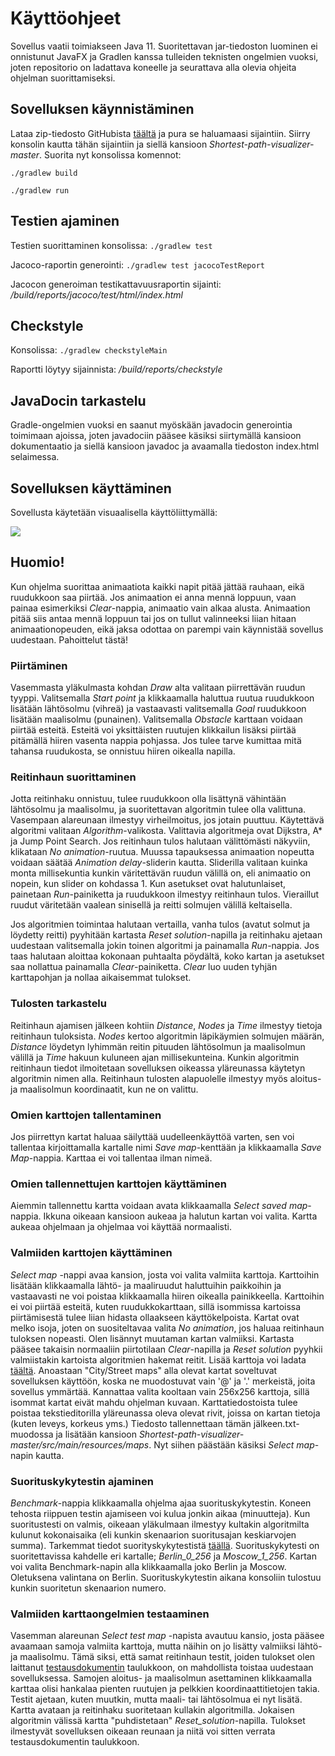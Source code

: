 # Käyttöohjeet
Sovellus vaatii toimiakseen Java 11. Suoritettavan jar-tiedoston luominen ei onnistunut JavaFX ja Gradlen kanssa tulleiden teknisten ongelmien vuoksi, joten repositorio on ladattava koneelle ja seurattava alla olevia ohjeita ohjelman suorittamiseksi.

## Sovelluksen käynnistäminen
Lataa zip-tiedosto GitHubista [täältä](https://github.com/chipfrog/Shortest-path-visualizer/releases/tag/Final) ja pura se haluamaasi sijaintiin. Siirry konsolin kautta tähän sijaintiin ja siellä kansioon _Shortest-path-visualizer-master_.
Suorita nyt konsolissa komennot:

`./gradlew build`

`./gradlew run`

## Testien ajaminen

Testien suorittaminen konsolissa: `./gradlew test`

Jacoco-raportin generointi: `./gradlew test jacocoTestReport`

Jacocon generoiman testikattavuusraportin sijainti: _/build/reports/jacoco/test/html/index.html_

## Checkstyle
Konsolissa:
`./gradlew checkstyleMain`

Raportti löytyy sijainnista: _/build/reports/checkstyle_

## JavaDocin tarkastelu
Gradle-ongelmien vuoksi en saanut myöskään javadocin generointia toimimaan ajoissa, joten javadociin pääsee käsiksi siirtymällä kansioon dokumentaatio ja siellä kansioon javadoc ja avaamalla tiedoston index.html selaimessa.

## Sovelluksen käyttäminen
Sovellusta käytetään visuaalisella käyttöliittymällä: 

![](https://github.com/chipfrog/Shortest-path-visualizer/blob/master/dokumentaatio/final_ui.png)

## Huomio!
Kun ohjelma suorittaa animaatiota kaikki napit pitää jättää rauhaan, eikä ruudukkoon saa piirtää. Jos animaation ei anna mennä loppuun, vaan painaa esimerkiksi _Clear_-nappia, animaatio vain alkaa alusta. Animaation pitää siis antaa mennä loppuun tai jos on tullut valinneeksi liian hitaan animaationopeuden, eikä jaksa odottaa on parempi vain käynnistää sovellus uudestaan. Pahoittelut tästä!

### Piirtäminen
Vasemmasta yläkulmasta kohdan _Draw_ alta valitaan piirrettävän ruudun tyyppi. Valitsemalla _Start point_ ja klikkaamalla haluttua ruutua ruudukkoon lisätään lähtösolmu (vihreä) ja vastaavasti valitsemalla _Goal_ ruudukkoon lisätään maalisolmu (punainen). Valitsemalla _Obstacle_ karttaan voidaan piirtää esteitä. Esteitä voi yksittäisten ruutujen klikkailun lisäksi piirtää pitämällä hiiren vasenta nappia pohjassa. Jos tulee tarve kumittaa mitä tahansa ruudukosta, se onnistuu hiiren oikealla napilla.

### Reitinhaun suorittaminen
Jotta reitinhaku onnistuu, tulee ruudukkoon olla lisättynä vähintään lähtösolmu ja maalisolmu, ja suoritettavan algoritmin tulee olla valittuna. Vasempaan alareunaan ilmestyy virheilmoitus, jos jotain puuttuu. Käytettävä algoritmi valitaan _Algorithm_-valikosta. Valittavia algoritmeja ovat Dijkstra, A* ja Jump Point Search. Jos reitinhaun tulos halutaan välittömästi näkyviin, klikataan _No animation_-ruutua. Muussa tapauksessa animaation nopeutta voidaan säätää _Animation delay_-sliderin kautta. Sliderilla valitaan kuinka monta millisekuntia kunkin väritettävän ruudun välillä on, eli animaatio on nopein, kun slider on kohdassa 1. Kun asetukset ovat halutunlaiset, painetaan _Run_-painiketta ja ruudukkoon ilmestyy reitinhaun tulos. Vieraillut ruudut väritetään vaalean sinisellä ja reitti solmujen välillä keltaisella. 

Jos algoritmien toimintaa halutaan vertailla, vanha tulos (avatut solmut ja löydetty reitti) pyyhitään kartasta _Reset solution_-napilla ja reitinhaku ajetaan uudestaan valitsemalla jokin toinen algoritmi ja painamalla _Run_-nappia. Jos taas halutaan aloittaa kokonaan puhtaalta pöydältä, koko kartan ja asetukset saa nollattua painamalla _Clear_-painiketta. _Clear_ luo uuden tyhjän karttapohjan ja nollaa aikaisemmat tulokset. 

### Tulosten tarkastelu
Reitinhaun ajamisen jälkeen kohtiin _Distance_, _Nodes_ ja _Time_ ilmestyy tietoja reitinhaun tuloksista. _Nodes_ kertoo algoritmin läpikäymien solmujen määrän, _Distance_ löydetyn lyhimmän reitin pituuden lähtösolmun ja maalisolmun välillä ja _Time_ hakuun kuluneen ajan millisekunteina. Kunkin algoritmin reitinhaun tiedot ilmoitetaan sovelluksen oikeassa yläreunassa käytetyn algoritmin nimen alla. Reitinhaun tulosten alapuolelle ilmestyy myös aloitus- ja maalisolmun koordinaatit, kun ne on valittu.

### Omien karttojen tallentaminen
Jos piirrettyn kartat haluaa säilyttää uudelleenkäyttöä varten, sen voi tallentaa kirjoittamalla kartalle nimi _Save map_-kenttään ja klikkaamalla _Save Map_-nappia. Karttaa ei voi tallentaa ilman nimeä.

### Omien tallennettujen karttojen käyttäminen
Aiemmin tallennettu kartta voidaan avata klikkaamalla _Select saved map_-nappia. Ikkuna oikeaan kansioon aukeaa ja halutun kartan voi valita. Kartta aukeaa ohjelmaan ja ohjelmaa voi käyttää normaalisti.

### Valmiiden karttojen käyttäminen
_Select map_ -nappi avaa kansion, josta voi valita valmiita karttoja. Karttoihin lisätään klikkaamalla lähtö- ja maaliruudut haluttuihin paikkoihin ja vastaavasti ne voi poistaa klikkaamalla hiiren oikealla painikkeella. Karttoihin ei voi piirtää esteitä, kuten ruudukkokarttaan, sillä isommissa kartoissa piirtämisestä tulee liian hidasta ollaakseen käyttökelpoista. Kartat ovat melko isoja, joten on suositeltavaa valita _No animation_, jos haluaa reitinhaun tuloksen nopeasti. Olen lisännyt muutaman kartan valmiiksi. Kartasta pääsee takaisin normaaliin piirtotilaan _Clear_-napilla ja _Reset solution_ pyyhkii valmiistakin kartoista algoritmien hakemat reitit. Lisää karttoja voi ladata [täältä](https://www.movingai.com/benchmarks/street/index.html). Anoastaan "City/Street maps" alla olevat kartat soveltuvat sovelluksen käyttöön, koska ne muodostuvat vain '@' ja '.' merkeistä, joita sovellus ymmärtää. Kannattaa valita kooltaan vain 256x256 karttoja, sillä isommat kartat eivät mahdu ohjelman kuvaan. Karttatiedostoista tulee poistaa tekstieditorilla yläreunassa oleva olevat rivit, joissa on kartan tietoja (kuten leveys, korkeus yms.)  Tiedosto tallennettaan tämän jälkeen.txt-muodossa ja lisätään kansioon _Shortest-path-visualizer-master/src/main/resources/maps_. Nyt siihen päästään käsiksi _Select map_-napin kautta.

### Suorituskykytestin ajaminen
_Benchmark_-nappia klikkaamalla ohjelma ajaa suorituskykytestin. Koneen tehosta riippuen testin ajamiseen voi kulua jonkin aikaa (minuutteja). Kun suoritustesti on valmis, oikeaan yläkulmaan ilmestyy kultakin algoritmilta kulunut kokonaisaika (eli kunkin skenaarion suoritusajan keskiarvojen summa). Tarkemmat tiedot suorityskykytestistä [täällä](https://github.com/chipfrog/Shortest-path-visualizer/blob/master/dokumentaatio/Testausdokumentti.md). Suorituskykytesti on suoritettavissa kahdelle eri kartalle; _Berlin_0_256_ ja _Moscow_1_256_. Kartan voi valita Benchmark-napin alla klikkaamalla joko Berlin ja Moscow. Oletuksena valintana on Berlin. Suorituskykytestin aikana konsoliin tulostuu kunkin suoritetun skenaarion numero.

### Valmiiden karttaongelmien testaaminen
Vasemman alareunan _Select test map_ -napista avautuu kansio, josta pääsee avaamaan samoja valmiita karttoja, mutta näihin on jo lisätty valmiiksi lähtö- ja maalisolmu. Tämä siksi, että samat reitinhaun testit, joiden tulokset olen laittanut [testausdokumentin](https://github.com/chipfrog/Shortest-path-visualizer/blob/master/dokumentaatio/Testausdokumentti.md) taulukkoon, on mahdollista toistaa uudestaan sovelluksessa. Samojen aloitus- ja maalisolmun asettaminen klikkaamalla karttaa olisi hankalaa pienten ruutujen ja pelkkien koordinaattitietojen takia. Testit ajetaan, kuten muutkin, mutta maali- tai lähtösolmua ei nyt lisätä. Kartta avataan ja reitinhaku suoritetaan kullakin algoritmilla. Jokaisen algoritmin välissä kartta "puhdistetaan" _Reset_solution_-napilla. Tulokset ilmestyvät sovelluksen oikeaan reunaan ja niitä voi sitten verrata testausdokumentin taulukkoon.
